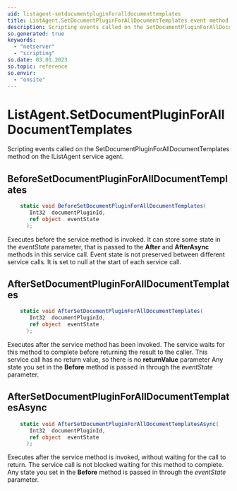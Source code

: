 ```yaml
---
uid: listagent-setdocumentpluginforalldocumenttemplates
title: ListAgent.SetDocumentPluginForAllDocumentTemplates event method
description: Scripting events called on the SetDocumentPluginForAllDocumentTemplates method on the ListAgent service agent.
so.generated: true
keywords:
  - "netserver"
  - "scripting"
so.date: 03.01.2023
so.topic: reference
so.envir:
  - "onsite"
---
```

# ListAgent.SetDocumentPluginForAllDocumentTemplates

Scripting events called on the <see cref='M:SuperOffice.CRM.Services.IListAgent.SetDocumentPluginForAllDocumentTemplates'>SetDocumentPluginForAllDocumentTemplates</see> method on the <see cref='IListAgent'>IListAgent</see>  service agent.

## BeforeSetDocumentPluginForAllDocumentTemplates
```cs
    static void BeforeSetDocumentPluginForAllDocumentTemplates(
       Int32  documentPluginId,
       ref object  eventState
      );
```
Executes before the service method is invoked.
It can store some state in the *eventState* parameter, that is passed to the **After** and **AfterAsync** methods in this service call.
Event state is not preserved between different service calls. It is set to null at the start of each service call.
## AfterSetDocumentPluginForAllDocumentTemplates
```cs
    static void AfterSetDocumentPluginForAllDocumentTemplates(
       Int32  documentPluginId,
       ref object  eventState
      );
```
Executes after the service method has been invoked. The service waits for this method to complete before returning the result to the caller.
This service call has no return value, so there is no **returnValue** parameter
Any state you set in the **Before** method is passed in through the *eventState* parameter.
## AfterSetDocumentPluginForAllDocumentTemplatesAsync
```cs
    static void AfterSetDocumentPluginForAllDocumentTemplatesAsync(
       Int32  documentPluginId,
       ref object  eventState
      );
```
Executes after the service method is invoked, without waiting for the call to return.
The service call is not blocked waiting for this method to complete.
Any state you set in the **Before** method is passed in through the *eventState* parameter.

